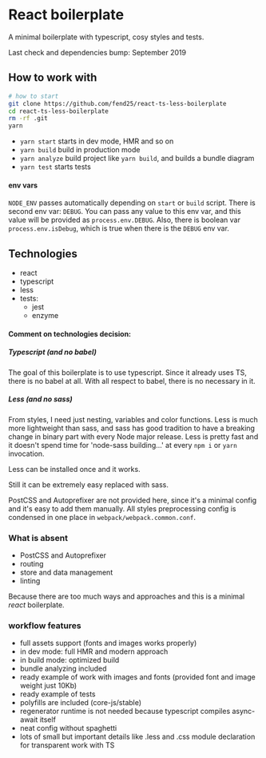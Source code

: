 # React boilerplate

A minimal boilerplate with typescript, cosy styles and tests.

Last check and dependencies bump: September 2019

## How to work with

```bash
# how to start
git clone https://github.com/fend25/react-ts-less-boilerplate
cd react-ts-less-boilerplate
rm -rf .git
yarn
```         

 - `yarn start` starts in dev mode, HMR and so on
 - `yarn build` build in production mode
 - `yarn analyze` build project like `yarn build`, and builds a bundle diagram
 - `yarn test` starts tests
 
#### env vars
`NODE_ENV` passes automatically depending on `start` or `build` script.
There is second env var: `DEBUG`. You can pass any value to this env var, and this value will be provided as `process.env.DEBUG`.
Also, there is boolean var `process.env.isDebug`, which is true when there is the `DEBUG` env var. 

## Technologies
 - react
 - typescript 
 - less 
 - tests:
    - jest
    - enzyme    
    
#### Comment on technologies decision:

##### Typescript (and no babel)
The goal of this boilerplate is to use typescript. 
Since it already uses TS, there is no babel at all. 
With all respect to babel, there is no necessary in it.

##### Less (and no sass)
From styles, I need just nesting, variables and color functions. 
Less is much more lightweight than sass, and sass has good tradition 
to have a breaking change in binary part with every Node major release.
Less is pretty fast and it doesn't spend time for 'node-sass building...' at every `npm i` or `yarn` invocation.

Less can be installed once and it works.

Still it can be extremely easy replaced with sass.

PostCSS and Autoprefixer are not provided here, since it's a minimal config and 
it's easy to add them manually.
All styles preprocessing config is condensed in one place in `webpack/webpack.common.conf`.
 
### What is absent
 - PostCSS and Autoprefixer
 - routing
 - store and data management
 - linting
 
Because there are too much ways and approaches and this is a minimal _react_ boilerplate.    

### workflow features   
 - full assets support (fonts and images works properly) 
 - in dev mode: full HMR and modern approach  
 - in build mode: optimized build 
 - bundle analyzing included
 - ready example of work with images and fonts (provided font and image weight just 10Kb)
 - ready example of tests
 - polyfills are included (core-js/stable)
 - regenerator runtime is not needed because typescript compiles async-await itself 
 - neat config without spaghetti
 - lots of small but important details like .less and .css module declaration for transparent work with TS 
  